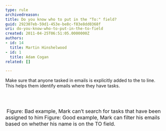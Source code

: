 ```yaml
---
type: rule
archivedreason: 
title: Do you know who to put in the "To:" field?
guid: 292307eb-59d1-453e-be8c-f83e8dd0368f
uri: do-you-know-who-to-put-in-the-to-field
created: 2011-04-25T06:51:05.0000000Z
authors:
- id: 14
  title: Martin Hinshelwood
- id: 1
  title: Adam Cogan
related: []

---
```



Make sure that anyone tasked in emails is explicitly added to the to line. This helps them identify emails where they have tasks.

<br><excerpt class='endintro'></excerpt><br>

  <img class="ms-rteCustom-ImageArea" src="/PublishingImages/SearchTask.jpg" alt="" />&#160;<font class="ms-rteCustom-FigureBad" size="+0">Figure&#58; Bad example, Mark can’t search for tasks that have been assigned to him</font> <img class="ms-rteCustom-ImageArea" src="/PublishingImages/FilterEmail.jpg" alt="" /><font class="ms-rteCustom-FigureGood" size="+0">Figure&#58; Good example, Mark can filter his emails based on whether his name is on the TO field.</font>



